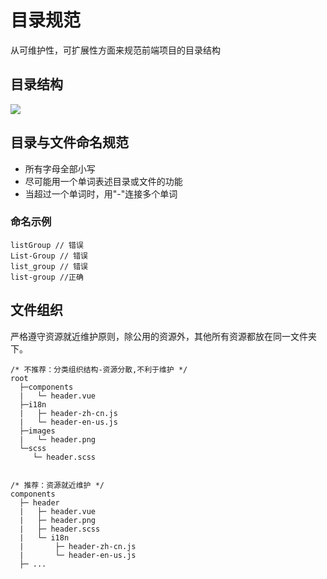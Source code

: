 # 目录规范

从可维护性，可扩展性方面来规范前端项目的目录结构

## 目录结构
<img src="/examples/docs/images/dir.png" />

## 目录与文件命名规范

+ 所有字母全部小写
+ 尽可能用一个单词表述目录或文件的功能
+ 当超过一个单词时，用"-"连接多个单词

### 命名示例
```
listGroup // 错误
List-Group // 错误
list_group // 错误
list-group //正确
```

## 文件组织

严格遵守资源就近维护原则，除公用的资源外，其他所有资源都放在同一文件夹下。

```
/* 不推荐：分类组织结构-资源分散,不利于维护 */
root
  ├─components
  |   └─ header.vue
  ├─i18n
  |   ├─ header-zh-cn.js
  |   └─ header-en-us.js
  ├─images
  |   └─ header.png
  └─scss
     └─ header.scss


/* 推荐：资源就近维护 */
components
  ├─ header
  |   ├─ header.vue
  |   ├─ header.png
  |   ├─ header.scss
  |   └─ i18n
  |       ├─ header-zh-cn.js
  |       └─ header-en-us.js
  ├─ ...
```
